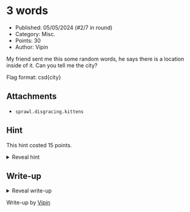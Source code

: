 # 3 words

- Published: 05/05/2024 (#2/7 in round)
- Category: Misc.
- Points: 30
- Author: Vipin

My friend sent me this some random words, he says there is a location inside of it. Can you tell me the city?

Flag format: csd{city}

## Attachments

- `sprawl.disgracing.kittens`

## Hint

This hint costed 15 points.

<details>
<summary>Reveal hint</summary>

Check out what3words.com.

</details>

## Write-up

<details>
<summary>Reveal write-up</summary>

In this challenge we are provided with a string with 3 random words seperated by a single dot. To determine what is string is, we can use Google which tells us it is part of a site called What3Words and each combonation of words gives us a location. 

![csd{secretflagbyvipininthewriteup}](images/w3w.png "Fig 1.")

After wrapping the location we found in `csd{}`, you will have the flag.

Flags:```
csd{Kangdong}
csd{kangdong}
csd{kangdong-eup}
csd{Kangdong-eup} ```

</details>

Write-up by [Vipin](https://vipin.xyz)